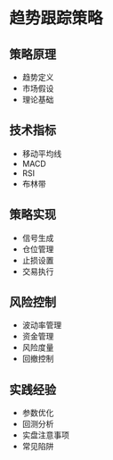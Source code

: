 # 趋势跟踪策略

## 策略原理

- 趋势定义
- 市场假设
- 理论基础

## 技术指标

- 移动平均线
- MACD
- RSI
- 布林带

## 策略实现

- 信号生成
- 仓位管理
- 止损设置
- 交易执行

## 风险控制

- 波动率管理
- 资金管理
- 风险度量
- 回撤控制

## 实践经验

- 参数优化
- 回测分析
- 实盘注意事项
- 常见陷阱
